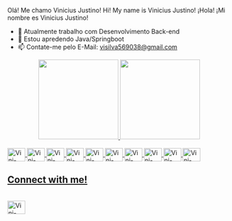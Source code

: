 Olá! Me chamo Vinicius Justino!
Hi! My name is Vinicius Justino!
¡Hola! ¡Mi nombre es Vinicius Justino!

- 🔭 Atualmente trabalho com Desenvolvimento Back-end
- 🌱 Estou apredendo Java/Springboot
- 📫 Contate-me pelo E-Mail: visilva569038@gmail.com

<div align="center">
  <a href="https://github.com/JustinoVini">
  <img height="180em" src="https://github-readme-stats.vercel.app/api?username=JustinoVini&show_icons=true&theme=dark&include_all_commits=true&count_private=true"/>
  <img height="180em" src="https://github-readme-stats.vercel.app/api/top-langs/?username=JustinoVini&layout=compact&langs_count=7&theme=dark"/>
</div>
  
  <div style="display: inline_block"><br>
  <img align="center" alt="Vini-Java" height="30" width="40" src="https://cdn.jsdelivr.net/gh/devicons/devicon/icons/java/java-original-wordmark.svg">
  <img align="center" alt="Vini-MySql" height="30" width="40" src="https://cdn.jsdelivr.net/gh/devicons/devicon/icons/mysql/mysql-original-wordmark.svg">
  <img align="center" alt="Vini-Spring" height="30" width="40" src="https://cdn.jsdelivr.net/gh/devicons/devicon/icons/spring/spring-plain-wordmark.svg">
  <img align="center" alt="Vini-Spring" height="30" width="40" src="https://cdn.jsdelivr.net/gh/devicons/devicon/icons/html5/html5-original.svg">
  <img align="center" alt="Vini-Spring" height="30" width="40" src="https://cdn.jsdelivr.net/gh/devicons/devicon/icons/css3/css3-original.svg">
  <img align="center" alt="Vini-Spring" height="30" width="40" src="https://cdn.jsdelivr.net/gh/devicons/devicon/icons/mongodb/mongodb-original-wordmark.svg">
  <img align="center" alt="Vini-Spring" height="30" width="40" src="https://cdn.jsdelivr.net/gh/devicons/devicon/icons/postgresql/postgresql-original-wordmark.svg">
  <img align="center" alt="Vini-Spring" height="30" width="40" src="https://cdn.jsdelivr.net/gh/devicons/devicon/icons/javascript/javascript-original.svg">
  <img align="center" alt="Vini-Spring" height="30" width="40" src="https://cdn.jsdelivr.net/gh/devicons/devicon/icons/docker/docker-original-wordmark.svg">
  <img align="center" alt="Vini-angular" height="30" width="40" src="https://cdn.jsdelivr.net/gh/devicons/devicon/icons/angularjs/angularjs-original.svg">
</div>

## Connect with me!
  <a href="https://www.linkedin.com/in/vinicius-justino56/" target="_blank">
  <div style="display: inline_block"><br> 
  <img align="center" alt="Vini-Linkedin" height="30" width="40" src="https://cdn.jsdelivr.net/gh/devicons/devicon/icons/linkedin/linkedin-original.svg">  
  </a>
  </div>
